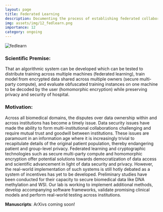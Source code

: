 ```yaml
---
layout: page
title: Federated Learning
description: Documenting the process of establishing federated collaborations on healthcare data.
img: assets/img/12_fedlearn.png
importance: 12
category: ongoing
---
```


![fedlearn](/levylab/assets/img/12_fedlearn_b.jpg)

### Scientific Premise:
That an algorithmic system can be developed which can be tested to distribute training across multiple machines (federated learning), train model from encrypted data shared across multiple owners (secure multi-party compute), and evaluate obfuscated training instances on one machine to be decoded by the user (homomorphic encryption) while preserving privacy and security of hospital.

### Motivation:
Across all biomedical domains, the disputes over data ownership within and across institutions has become a timely issue. Data security issues have made the ability to form multi-institutional collaborations challenging and require mutual trust and goodwill between institutions. These issues are paramount in an information age where it is increasingly trivial to recapitulate details of the original patient population, thereby endangering patient and group-level privacy. Federated learning and cryptographic technologies such as secure multi-party compute and homomorphic encryption offer potential solutions towards democratization of data access and scientific advancement in light of data security and privacy. However, the real-world implementation of such systems is still hotly debated as a system of incentives has yet to be developed. Preliminary studies have been conducted for their capacity to secure biomedical data like DNA methylation and WSI. Our lab is working to implement additional methods, develop accompanying software frameworks, validate promising clinical models and perform real-world testing across institutions.

**Manuscripts**:
ArXivs coming soon!
